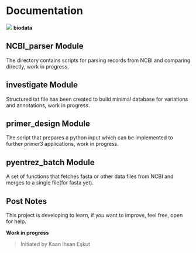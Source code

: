 # Documentation

![](https://raw.githubusercontent.com/eskutkaan/bioinforepo/master/biodata.png)
**biodata**

## NCBI_parser Module
The directory contains scripts for parsing records from NCBI and comparing directly, work in progress.

## investigate Module
Structured txt file has been created to build minimal database for variations and annotations, work in progress.

## primer_design Module
The script that prepares a python input which can be implemented to further primer3 applications, work in progress.

## pyentrez_batch Module
A set of functions that fetches fasta or other data files from NCBI and merges to a single file(for fasta yet).

## Post Notes
This project is developing to learn, if you want to improve, feel free, open for help.

**Work in progress**

> Initiated by Kaan İhsan Eşkut
